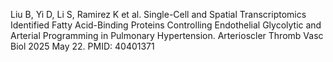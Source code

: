 Liu B, Yi D, Li S, Ramirez K et al. Single-Cell and Spatial Transcriptomics Identified Fatty Acid-Binding Proteins Controlling Endothelial Glycolytic and Arterial Programming in Pulmonary Hypertension. Arterioscler Thromb Vasc Biol 2025 May 22. PMID: 40401371

